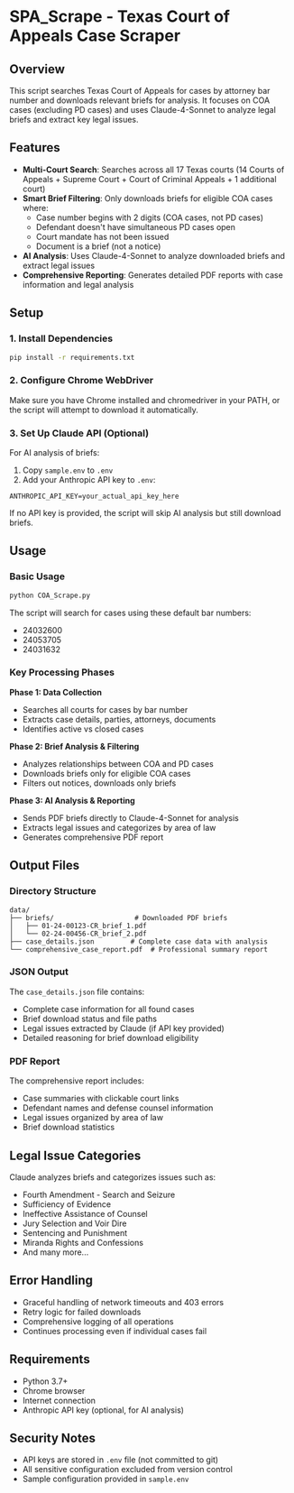 # SPA_Scrape - Texas Court of Appeals Case Scraper

## Overview
This script searches Texas Court of Appeals for cases by attorney bar number and downloads relevant briefs for analysis. It focuses on COA cases (excluding PD cases) and uses Claude-4-Sonnet to analyze legal briefs and extract key legal issues.

## Features
- **Multi-Court Search**: Searches across all 17 Texas courts (14 Courts of Appeals + Supreme Court + Court of Criminal Appeals + 1 additional court)
- **Smart Brief Filtering**: Only downloads briefs for eligible COA cases where:
  - Case number begins with 2 digits (COA cases, not PD cases)
  - Defendant doesn't have simultaneous PD cases open
  - Court mandate has not been issued
  - Document is a brief (not a notice)
- **AI Analysis**: Uses Claude-4-Sonnet to analyze downloaded briefs and extract legal issues
- **Comprehensive Reporting**: Generates detailed PDF reports with case information and legal analysis

## Setup

### 1. Install Dependencies
```bash
pip install -r requirements.txt
```

### 2. Configure Chrome WebDriver
Make sure you have Chrome installed and chromedriver in your PATH, or the script will attempt to download it automatically.

### 3. Set Up Claude API (Optional)
For AI analysis of briefs:
1. Copy `sample.env` to `.env`
2. Add your Anthropic API key to `.env`:
```
ANTHROPIC_API_KEY=your_actual_api_key_here
```

If no API key is provided, the script will skip AI analysis but still download briefs.

## Usage

### Basic Usage
```bash
python COA_Scrape.py
```

The script will search for cases using these default bar numbers:
- 24032600
- 24053705  
- 24031632

### Key Processing Phases

**Phase 1: Data Collection**
- Searches all courts for cases by bar number
- Extracts case details, parties, attorneys, documents
- Identifies active vs closed cases

**Phase 2: Brief Analysis & Filtering** 
- Analyzes relationships between COA and PD cases
- Downloads briefs only for eligible COA cases
- Filters out notices, downloads only briefs

**Phase 3: AI Analysis & Reporting**
- Sends PDF briefs directly to Claude-4-Sonnet for analysis
- Extracts legal issues and categorizes by area of law
- Generates comprehensive PDF report

## Output Files

### Directory Structure
```
data/
├── briefs/                    # Downloaded PDF briefs
│   ├── 01-24-00123-CR_brief_1.pdf
│   └── 02-24-00456-CR_brief_2.pdf
├── case_details.json         # Complete case data with analysis
└── comprehensive_case_report.pdf  # Professional summary report
```

### JSON Output
The `case_details.json` file contains:
- Complete case information for all found cases
- Brief download status and file paths
- Legal issues extracted by Claude (if API key provided)
- Detailed reasoning for brief download eligibility

### PDF Report
The comprehensive report includes:
- Case summaries with clickable court links
- Defendant names and defense counsel information  
- Legal issues organized by area of law
- Brief download statistics

## Legal Issue Categories
Claude analyzes briefs and categorizes issues such as:
- Fourth Amendment - Search and Seizure
- Sufficiency of Evidence
- Ineffective Assistance of Counsel
- Jury Selection and Voir Dire
- Sentencing and Punishment
- Miranda Rights and Confessions
- And many more...

## Error Handling
- Graceful handling of network timeouts and 403 errors
- Retry logic for failed downloads
- Comprehensive logging of all operations
- Continues processing even if individual cases fail

## Requirements
- Python 3.7+
- Chrome browser
- Internet connection
- Anthropic API key (optional, for AI analysis)

## Security Notes
- API keys are stored in `.env` file (not committed to git)
- All sensitive configuration excluded from version control
- Sample configuration provided in `sample.env` 